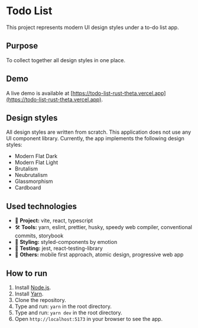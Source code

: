 # Todo List

This project represents modern UI design styles under a to-do list app.

## Purpose

To collect together all design styles in one place.

## Demo

A live demo is available at [https://todo-list-rust-theta.vercel.app](https://todo-list-rust-theta.vercel.app).

## Design styles

All design styles are written from scratch. This application does not use any UI component library. Currently, the app implements the following design styles:

- Modern Flat Dark
- Modern Flat Light
- Brutalism
- Neubrutalism
- Glassmorphism
- Cardboard

## Used technologies

- 🎁 **Project:** vite, react, typescript
- 🛠️ **Tools:** yarn, eslint, prettier, husky, speedy web compiler, conventional commits, storybook
- 🎨 **Styling:** styled-components by emotion
- 🧪 **Testing:** jest, react-testing-library
- 💎 **Others:** mobile first approach, atomic design, progressive web app

## How to run

1. Install [Node.js](https://nodejs.org/en/download/).
2. Install [Yarn](https://classic.yarnpkg.com/en/docs/install/).
3. Clone the repository.
4. Type and run: `yarn` in the root directory.
5. Type and run: `yarn dev` in the root directory.
6. Open `http://localhost:5173` in your browser to see the app.
